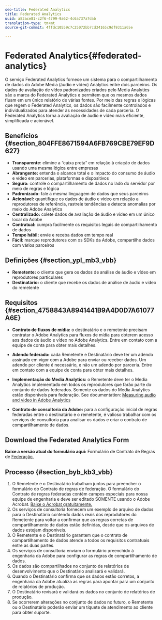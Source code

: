 ```yaml
---
seo-title: Federated Analytics
title: Federated Analytics
uuid: a82ace81-c2f6-4799-9a62-4c6a737a7dab
translation-type: tm+mt
source-git-commit: 4ffdc10559c7c25072bb7cd34165c9df9311a65e

---
```



# Federated Analytics{#federated-analytics}

O serviço Federated Analytics fornece um sistema para o compartilhamento de dados do Adobe Media (áudio e vídeo) Analytics entre dois parceiros. Os dados de avaliação de vídeo padronizados criados pelo Media Analytics são a marca do Federated Analytics e permitem que os mesmos dados fluam em um único relatório de várias fontes. Por meio das regras e lógicas que regem o Federated Analytics, os dados são facilmente controlados e individualizados para atender às necessidades de cada parceria. O Federated Analytics torna a avaliação de áudio e vídeo mais eficiente, simplificada e acionável.

## Benefícios {#section_804FFE8671594A6FB769CBE79EF9D627}

* **Transparente:** elimine a “caixa preta” em relação à criação de dados usando uma mesma lógica entre empresas
* **Abrangente:** entenda o alcance total e o impacto do consumo de áudio e vídeo em parcerias, plataformas e dispositivos
* **Seguro:** controle o compartilhamento de dados no lado do servidor por meio de regras e lógica
* **Padronizado:** fale a mesma linguagem de dados que seus parceiros
* **Acionável:** quantifique os dados de áudio e vídeo em relação a reprodutores de referência, rastreie tendências e detecte anomalias por meio do Adobe Analytics
* **Centralizado:** colete dados de avaliação de áudio e vídeo em um único local da Adobe
* **Contratual:** cumpra facilmente os requisitos legais de compartilhamento de dados
* **Tempo hábil:** envie e receba dados em tempo real
* **Fácil:** marque reprodutores com os SDKs da Adobe, compartilhe dados com vários parceiros

## Definições {#section_ypl_mb3_vbb}

* **Remetente:** o cliente que gera os dados de análise de áudio e vídeo em reprodutores particulares
* **Destinatário:** o cliente que recebe os dados de análise de áudio e vídeo do remetente

## Requisitos {#section_4758843A8941441B9A4D0D7A61077A6E}

* **Contrato de fluxos de mídia:** o destinatário e o remetente precisam contratar o Adobe Analytics para fluxos de mídia para obterem acesso aos dados de áudio e vídeo no Adobe Analytics. Entre em contato com a equipe de conta para obter mais detalhes.
* **Adendo federado:** cada Remetente e Destinatário deve ter um adendo assinado em vigor com a Adobe para enviar ou receber dados. Um adendo por cliente é necessário, e não um adendo por parceria. Entre em contato com a equipe de conta para obter mais detalhes.
* **Implementação do Media Analytics:** o Remetente deve ter o Media Analytics implementado em todos os reprodutores que farão parte do conjunto de dados federados. Somente os dados do Media Analytics estão disponíveis para federação. See documentation: [Measuring audio and video in Adobe Analytics](/help/media-overview.md)

* **Contrato de consultoria da Adobe:** para a configuração inicial de regras federadas entre o destinatário e o remetente, é valioso trabalhar com os serviços de consultoria para analisar os dados e criar o contrato de compartilhamento de dados.

## Download the Federated Analytics Form

**Baixe a versão atual do formulário aqui:** Formulário de Contrato de Regras de [Federação.](/assets/federated_analytics_form.pdf)

## Processo {#section_byb_kb3_vbb}

1. O Remetente e o Destinatário trabalham juntos para preencher o formulário do Contrato de regras de federação. O formulário do Contrato de regras federadas contém campos especiais para nossa equipe de engenharia e deve ser editado SOMENTE usando o Adobe Acrobat. [Baixe o Acrobat gratuitamente.](https://get.adobe.com/reader/)
1. Os serviços de consultoria fornecem um exemplo de arquivo de dados para o Destinatário contendo dados reais dos reprodutores do Remetente para voltar a confirmar que as regras corretas de compartilhamento de dados estão definidas, desde que os arquivos de dados estejam disponíveis.
1. O Remetente e o Destinatário garantem que o contrato de compartilhamento de dados atende a todos os requisitos contratuais entre as duas partes.
1. Os serviços de consultoria enviam o formulário preenchido à engenharia da Adobe para configurar as regras de compartilhamento de dados.
1. Os dados são compartilhados no conjunto de relatórios de desenvolvimento que o Destinatário analisará e validará.
1. Quando o Destinatário confirma que os dados estão corretos, a engenharia da Adobe atualiza as regras para apontar para um conjunto de relatórios de produção.
1. O Destinatário revisará e validará os dados no conjunto de relatórios de produção.
1. Se ocorrerem alterações no conjunto de dados no futuro, o Remetente ou o Destinatário poderão enviar um tíquete de atendimento ao cliente para obter suporte.

